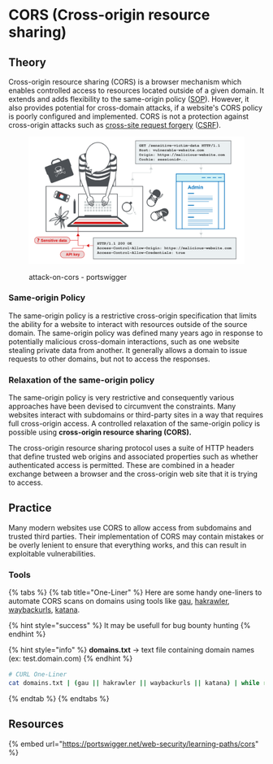 # CORS (Cross-origin resource sharing)

## Theory

Cross-origin resource sharing (CORS) is a browser mechanism which enables controlled access to resources located outside of a given domain. It extends and adds flexibility to the same-origin policy ([SOP](https://portswigger.net/web-security/cors/same-origin-policy)). However, it also provides potential for cross-domain attacks, if a website's CORS policy is poorly configured and implemented. CORS is not a protection against cross-origin attacks such as [cross-site request forgery](https://portswigger.net/web-security/csrf) ([CSRF](https://portswigger.net/web-security/csrf)).

<figure><img src="../../../.gitbook/assets/attack-on-cors.svg" alt=""><figcaption><p>attack-on-cors - portswigger</p></figcaption></figure>

### Same-origin Policy

The same-origin policy is a restrictive cross-origin specification that limits the ability for a website to interact with resources outside of the source domain. The same-origin policy was defined many years ago in response to potentially malicious cross-domain interactions, such as one website stealing private data from another. It generally allows a domain to issue requests to other domains, but not to access the responses.

### Relaxation of the same-origin policy

The same-origin policy is very restrictive and consequently various approaches have been devised to circumvent the constraints. Many websites interact with subdomains or third-party sites in a way that requires full cross-origin access. A controlled relaxation of the same-origin policy is possible using **cross-origin resource sharing (CORS).**

The cross-origin resource sharing protocol uses a suite of HTTP headers that define trusted web origins and associated properties such as whether authenticated access is permitted. These are combined in a header exchange between a browser and the cross-origin web site that it is trying to access.



## Practice

Many modern websites use CORS to allow access from subdomains and trusted third parties. Their implementation of CORS may contain mistakes or be overly lenient to ensure that everything works, and this can result in exploitable vulnerabilities.

### Tools

{% tabs %}
{% tab title="One-Liner" %}
Here are some handy one-liners to automate CORS scans on domains using tools like [gau](https://github.com/lc/gau), [hakrawler](https://github.com/hakluke/hakrawler), [waybackurls](https://github.com/tomnomnom/waybackurls), [katana](https://github.com/projectdiscovery/katana).

{% hint style="success" %}
It may be usefull for bug bounty hunting
{% endhint %}

{% hint style="info" %}
**domains.txt** -> text file containing domain names (ex: test.domain.com)
{% endhint %}

```bash
# CURL One-Liner
cat domains.txt | (gau || hakrawler || waybackurls || katana) | while read url;do target=$(curl -s -I -H "Origin: https://evil.com" -X GET $url) | if grep 'https://evil.com'; then [Potentional CORS Found]echo $url;else echo Nothing on "$url";fi;done
```
{% endtab %}
{% endtabs %}

## Resources

{% embed url="https://portswigger.net/web-security/learning-paths/cors" %}
